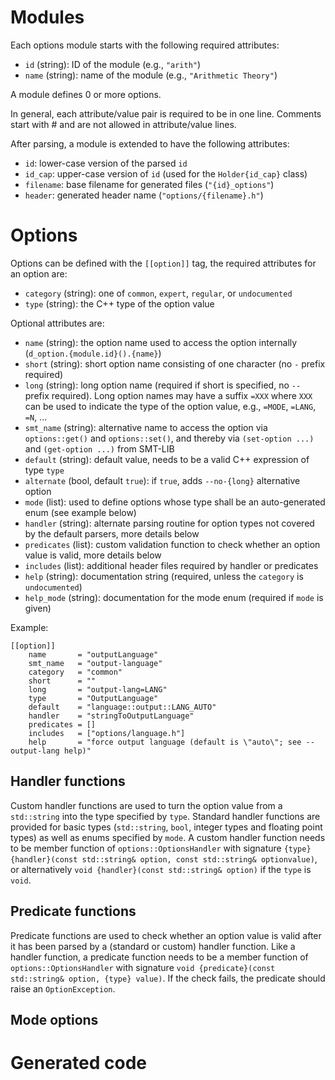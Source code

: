 Modules
=======

Each options module starts with the following required attributes:

* `id` (string): ID of the module (e.g., `"arith"`)
* `name` (string): name of the module (e.g., `"Arithmetic Theory"`)

A module defines 0 or more options.

In general, each attribute/value pair is required to be in one line.
Comments start with # and are not allowed in attribute/value lines.

After parsing, a module is extended to have the following attributes:

* `id`: lower-case version of the parsed `id`
* `id_cap`: upper-case version of `id` (used for the `Holder{id_cap}` class)
* `filename`: base filename for generated files (`"{id}_options"`)
* `header`: generated header name (`"options/{filename}.h"`)

Options
=======

Options can be defined with the `[[option]]` tag, the required attributes for
an option are:

* `category` (string): one of `common`, `expert`, `regular`, or `undocumented`
* `type` (string): the C++ type of the option value

Optional attributes are:

* `name` (string): the option name used to access the option internally (`d_option.{module.id}().{name}`)
* `short` (string): short option name consisting of one character (no `-` prefix required)
* `long` (string): long option name (required if short is specified, no `--` prefix required). Long option names may have a suffix `=XXX` where `XXX` can be used to indicate the type of the option value, e.g., `=MODE`, `=LANG`, `=N`, ...
* `smt_name` (string): alternative name to access the option via `options::get()` and `options::set()`, and thereby via `(set-option ...)` and `(get-option ...)` from SMT-LIB
* `default` (string): default value, needs to be a valid C++ expression of type `type`
* `alternate` (bool, default `true`): if `true`, adds `--no-{long}` alternative option
* `mode` (list): used to define options whose type shall be an auto-generated enum (see example below)
* `handler` (string): alternate parsing routine for option types not covered by the default parsers, more details below
* `predicates` (list): custom validation function to check whether an option value is valid, more details below
* `includes` (list): additional header files required by handler or predicates
* `help` (string): documentation string (required, unless the `category` is `undocumented`)
* `help_mode` (string): documentation for the mode enum (required if `mode` is given)


Example:

    [[option]]
        name       = "outputLanguage"
        smt_name   = "output-language"
        category   = "common"
        short      = ""
        long       = "output-lang=LANG"
        type       = "OutputLanguage"
        default    = "language::output::LANG_AUTO"
        handler    = "stringToOutputLanguage"
        predicates = []
        includes   = ["options/language.h"]
        help       = "force output language (default is \"auto\"; see --output-lang help)"


Handler functions
-----------------

Custom handler functions are used to turn the option value from a `std::string` into the type specified by `type`.
Standard handler functions are provided for basic types (`std::string`, `bool`, integer types and floating point types) as well as enums specified by `mode`.
A custom handler function needs to be member function of `options::OptionsHandler` with signature `{type} {handler}(const std::string& option, const std::string& optionvalue)`, or alternatively `void {handler}(const std::string& option)` if the `type` is `void`.


Predicate functions
-------------------

Predicate functions are used to check whether an option value is valid after it has been parsed by a (standard or custom) handler function.
Like a handler function, a predicate function needs to be a member function of `options::OptionsHandler` with signature `void {predicate}(const std::string& option, {type} value)`. If the check fails, the predicate should raise an `OptionException`.


Mode options
------------



Generated code
==============
